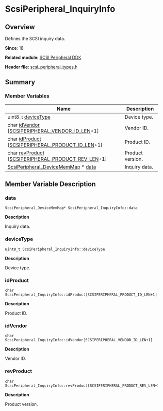 # ScsiPeripheral_InquiryInfo


## Overview

Defines the SCSI inquiry data.

**Since**: 18

**Related module**: [SCSI Peripheral DDK](_s_c_s_i.md)

**Header file**: [scsi_peripheral_types.h](scsi__peripheral__types_8h.md)


## Summary


### Member Variables

| Name| Description| 
| -------- | -------- |
| uint8_t [deviceType](#devicetype) | Device type.| 
| char [idVendor](#idvendor) [[SCSIPERIPHERAL_VENDOR_ID_LEN](_s_c_s_i.md#scsiperipheral_vendor_id_len)+1] | Vendor ID.| 
| char [idProduct](#idproduct) [[SCSIPERIPHERAL_PRODUCT_ID_LEN](_s_c_s_i.md#scsiperipheral_product_id_len)+1] | Product ID.| 
| char [revProduct](#revproduct) [[SCSIPERIPHERAL_PRODUCT_REV_LEN](_s_c_s_i.md#scsiperipheral_product_rev_len)+1] | Product version.| 
| [ScsiPeripheral_DeviceMemMap](_scsi_peripheral___device_mem_map.md) \* [data](#data) | Inquiry data.| 


## Member Variable Description


### data

```
ScsiPeripheral_DeviceMemMap* ScsiPeripheral_InquiryInfo::data
```

**Description**

Inquiry data.


### deviceType

```
uint8_t ScsiPeripheral_InquiryInfo::deviceType
```

**Description**

Device type.


### idProduct

```
char ScsiPeripheral_InquiryInfo::idProduct[SCSIPERIPHERAL_PRODUCT_ID_LEN+1]
```

**Description**

Product ID.


### idVendor

```
char ScsiPeripheral_InquiryInfo::idVendor[SCSIPERIPHERAL_VENDOR_ID_LEN+1]
```

**Description**

Vendor ID.


### revProduct

```
char ScsiPeripheral_InquiryInfo::revProduct[SCSIPERIPHERAL_PRODUCT_REV_LEN+1]
```

**Description**

Product version.
